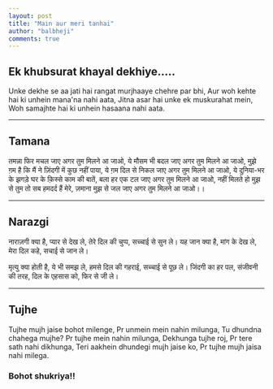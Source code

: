 ```yaml
---
layout: post
title: "Main aur meri tanhai"
author: "balbheji"
comments: true
---
```


## Ek khubsurat khayal dekhiye.....

Unke dekhe se aa jati hai rangat murjhaaye chehre par bhi,
Aur woh kehte hai ki unhein mana'na nahi aata,
Jitna asar hai unke ek muskurahat mein,
Woh samajhte hai ki unhein hasaana nahi aata.

---
## Tamana

तमन्ना फिर मचल जाए अगर तुम मिलने आ जाओ,
ये मौसम भी बदल जाए अगर तुम मिलने आ जाओ,
मुझे ग़म है कि मैं ने ज़िंदगी में कुछ नहीं पाया,
ये ग़म दिल से निकल जाए अगर तुम मिलने आ जाओ,
ये दुनिया-भर के झगड़े घर के क़िस्से काम की बातें,
बला हर एक टल जाए अगर तुम मिलने आ जाओ,
नहीं मिलते हो मुझ से तुम तो सब हमदर्द हैं मेरे,
ज़माना मुझ से जल जाए अगर तुम मिलने आ जाओ।।

---

## Narazgi

नाराज़गी क्या है, प्यार से देख ले,
तेरे दिल की चुप्प, सच्चाई से सुन ले।
यह जान क्या है, मांग के देख ले,
मेरा दिल कहे, सचाई से जान ले।

मृत्यु क्या होती है, ये भी समझ ले,
हमसे दिल की गहराई, सच्चाई से पूछ ले।
जिंदगी का हर पल, संजीवनी की तरह,
दिल के एहसास को, फिर से जी ले।

---

## Tujhe 

Tujhe mujh jaise bohot milenge,
Pr unmein mein nahin milunga,
Tu dhundna chahega mujhe?
Pr tujhe mein nahin milunga,
Dekhunga tujhe roj,
Pr tere sath nahi dikhunga,
Teri aakhein dhundegi mujh jaise ko,
Pr tujhe mujh jaisa nahi milega.

### Bohot shukriya!!